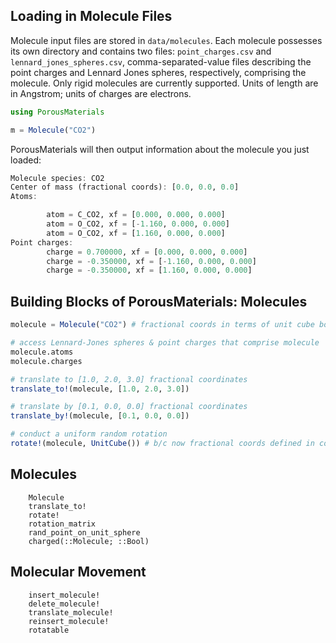 ## Loading in Molecule Files

Molecule input files are stored in `data/molecules`. Each molecule possesses its own directory and contains two files: `point_charges.csv` and `lennard_jones_spheres.csv`, comma-separated-value files describing the point charges and Lennard Jones spheres, respectively, comprising the molecule. Only rigid molecules are currently supported. Units of length are in Angstrom; units of charges are electrons.

```julia
using PorousMaterials

m = Molecule("CO2")
```

PorousMaterials will then output information about the molecule you just loaded:

```julia
Molecule species: CO2
Center of mass (fractional coords): [0.0, 0.0, 0.0]
Atoms:

        atom = C_CO2, xf = [0.000, 0.000, 0.000]
        atom = O_CO2, xf = [-1.160, 0.000, 0.000]
        atom = O_CO2, xf = [1.160, 0.000, 0.000]
Point charges:
        charge = 0.700000, xf = [0.000, 0.000, 0.000]
        charge = -0.350000, xf = [-1.160, 0.000, 0.000]
        charge = -0.350000, xf = [1.160, 0.000, 0.000]
```

## Building Blocks of PorousMaterials: Molecules

```julia
molecule = Molecule("CO2") # fractional coords in terms of unit cube box

# access Lennard-Jones spheres & point charges that comprise molecule
molecule.atoms
molecule.charges

# translate to [1.0, 2.0, 3.0] fractional coordinates
translate_to!(molecule, [1.0, 2.0, 3.0])

# translate by [0.1, 0.0, 0.0] fractional coordinates
translate_by!(molecule, [0.1, 0.0, 0.0])

# conduct a uniform random rotation
rotate!(molecule, UnitCube()) # b/c now fractional coords defined in context of a unit cube
```

## Molecules
```@docs
    Molecule
    translate_to!
    rotate!
    rotation_matrix
    rand_point_on_unit_sphere
    charged(::Molecule; ::Bool)
```

## Molecular Movement
```@docs
    insert_molecule!
    delete_molecule!
    translate_molecule!
    reinsert_molecule!
    rotatable
```
